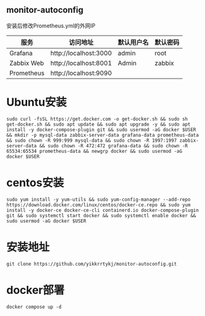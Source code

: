 ## monitor-autoconfig
安装后修改Prometheus.yml的外网IP

|    服务    |        访问地址      | 默认用户名 | 默认密码 |
|------------|-----------------------|-----------|---------|
|   Grafana  | http://localhost:3000 |   admin   |   root  |
| Zabbix Web | http://localhost:8001 |   Admin   |  zabbix |
| Prometheus | http://localhost:9090 |           |         |

# Ubuntu安装

```
sudo curl -fsSL https://get.docker.com -o get-docker.sh && sudo sh get-docker.sh && sudo apt update && sudo apt upgrade -y && sudo apt install -y docker-compose-plugin git && sudo usermod -aG docker $USER && mkdir -p mysql-data zabbix-server-data grafana-data prometheus-data && sudo chown -R 999:999 mysql-data && sudo chown -R 1997:1997 zabbix-server-data && sudo chown -R 472:472 grafana-data && sudo chown -R 65534:65534 prometheus-data && newgrp docker && sudo usermod -aG docker $USER
```


# centos安装

```
sudo yum install -y yum-utils && sudo yum-config-manager --add-repo https://download.docker.com/linux/centos/docker-ce.repo && sudo yum install -y docker-ce docker-ce-cli containerd.io docker-compose-plugin git && sudo systemctl start docker && sudo systemctl enable docker && sudo usermod -aG docker $USER
```


# 安装地址

```
git clone https://github.com/yikkrrtykj/monitor-autoconfig.git
```

# docker部署
```
docker compose up -d
```
